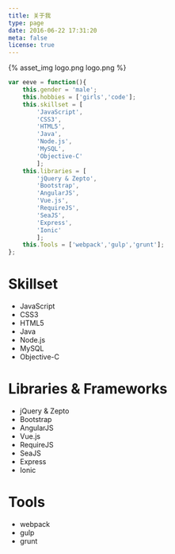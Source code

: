 ```yaml
---
title: 关于我
type: page
date: 2016-06-22 17:31:20
meta: false
license: true
---
```


{% asset_img logo.png logo.png %}

```js
var eeve = function(){
    this.gender = 'male';
    this.hobbies = ['girls','code'];
    this.skillset = [
        'JavaScript',
        'CSS3',
        'HTML5',
        'Java',
        'Node.js',
        'MySQL',
        'Objective-C'
        ];
    this.libraries = [
        'jQuery & Zepto',
        'Bootstrap',
        'AngularJS',
        'Vue.js',
        'RequireJS',
        'SeaJS',
        'Express',
        'Ionic'
        ];
    this.Tools = ['webpack','gulp','grunt'];
};

```

# Skillset
- JavaScript
- CSS3
- HTML5
- Java
- Node.js
- MySQL
- Objective-C


# Libraries & Frameworks
- jQuery & Zepto
- Bootstrap
- AngularJS
- Vue.js
- RequireJS
- SeaJS
- Express
- Ionic

# Tools
- webpack
- gulp
- grunt